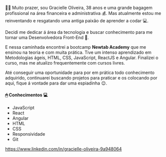 


🙆🏾‍ Muito prazer, sou Gracielle Oliveira, 38 anos e uma grande bagagem profissional na área financeira e administrativa 💰. Mas atualmente estou me reinventando e resgatando uma antiga paixão de aprender a codar 💻.

Decidi me dedicar á área da tecnologia e buscar conhecimento para me tornar uma Desenvolvedora Front-End 🚀.

E nessa caminhada encontrei a bootcamp **Newtab Academy** que me ensinou na teoria e com muita prática. Tive um intenso aprendizado em Metodologias ágeis, HTML, CSS, JavaScript, ReactJS e
Angular. Finalizei o curso, mas me atualizo frequentemente com cursos livres.

Até conseguir uma oportunidade para por em prática todo conhecimento adquirido, continuarei buscando projetos para praticar e os colocando por aqui, fique á vontade para dar uma espiadinha 😉.


 #### 🖱 **Conhecimentos** 💻

- JavaScript
- React
- Angular
- HTML
- CSS
- Responsividade
- Git

https://www.linkedin.com/in/gracielle-oliveira-9a948064
